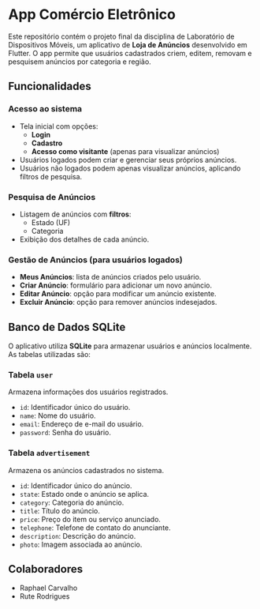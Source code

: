 # App Comércio Eletrônico

Este repositório contém o projeto final da disciplina de Laboratório de Dispositivos Móveis, um aplicativo de **Loja de Anúncios** desenvolvido em Flutter. O app permite que usuários cadastrados criem, editem, removam e pesquisem anúncios por categoria e região.

## Funcionalidades

### Acesso ao sistema
- Tela inicial com opções:
  - **Login** 
  - **Cadastro** 
  - **Acesso como visitante** (apenas para visualizar anúncios)
- Usuários logados podem criar e gerenciar seus próprios anúncios.
- Usuários não logados podem apenas visualizar anúncios, aplicando filtros de pesquisa.

### Pesquisa de Anúncios
- Listagem de anúncios com **filtros**:
  - Estado (UF)
  - Categoria
- Exibição dos detalhes de cada anúncio.

### Gestão de Anúncios (para usuários logados)
- **Meus Anúncios**: lista de anúncios criados pelo usuário.
- **Criar Anúncio**: formulário para adicionar um novo anúncio.
- **Editar Anúncio**: opção para modificar um anúncio existente.
- **Excluir Anúncio**: opção para remover anúncios indesejados.

## Banco de Dados SQLite
O aplicativo utiliza **SQLite** para armazenar usuários e anúncios localmente. As tabelas utilizadas são:

### Tabela `user`
Armazena informações dos usuários registrados.
- `id`: Identificador único do usuário.
- `name`: Nome do usuário.
- `email`: Endereço de e-mail do usuário.
- `password`: Senha do usuário.

### Tabela `advertisement`
Armazena os anúncios cadastrados no sistema.
- `id`: Identificador único do anúncio.
- `state`: Estado onde o anúncio se aplica.
- `category`: Categoria do anúncio.
- `title`: Título do anúncio.
- `price`: Preço do item ou serviço anunciado.
- `telephone`: Telefone de contato do anunciante.
- `description`: Descrição do anúncio.
- `photo`: Imagem associada ao anúncio.

## Colaboradores

- Raphael Carvalho
- Rute Rodrigues

